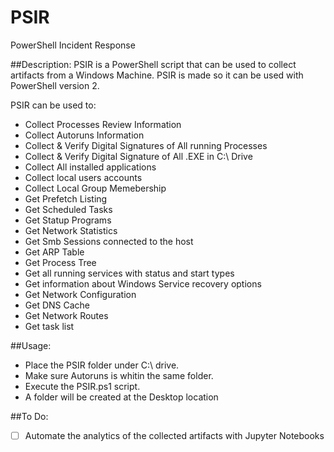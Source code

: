 # PSIR
PowerShell Incident Response

##Description:
PSIR is a PowerShell script that can be used to collect artifacts from a Windows Machine. PSIR is made so it can be used with PowerShell version 2. 

PSIR can be used to:
* Collect Processes Review Information
* Collect Autoruns Information
* Collect & Verify Digital Signatures of All running Processes
* Collect & Verify Digital Signature of All .EXE in C:\ Drive
* Collect All installed applications
* Collect local users accounts
* Collect Local Group Memebership
* Get Prefetch Listing
* Get Scheduled Tasks
* Get Statup Programs
* Get Network Statistics
* Get Smb Sessions connected to the host
* Get ARP Table
* Get Process Tree
* Get all running services with status and start types
* Get information about Windows Service recovery options
* Get Network Configuration
* Get DNS Cache 
* Get Network Routes
* Get task list

##Usage:
- Place the PSIR folder under C:\ drive.
- Make sure Autoruns is whitin the same folder.
- Execute the PSIR.ps1 script.
- A folder will be created at the Desktop location

##To Do:
- [ ] Automate the analytics of the collected artifacts with Jupyter Notebooks
